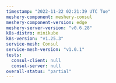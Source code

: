 ```yaml
---
timestamp: "2022-11-22 02:21:39 UTC Tue"
meshery-component: meshery-consul
meshery-component-version: edge
meshery-server-version: "v0.6.28"
k8s-distro: minikube
k8s-version: "v1.25.3"
service-mesh: Consul
service-mesh-version: "v1.0.1"
tests:
  consul-client: null
  consul-server: null
overall-status: "partial"
---
```

